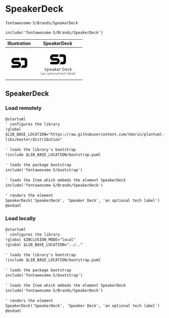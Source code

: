 # SpeakerDeck


```text
fontawesome-5/Brands/SpeakerDeck
```

```text
include('fontawesome-5/Brands/SpeakerDeck')
```



| Illustration | SpeakerDeck |
| :---: | :---: |
| ![illustration for Illustration](../../fontawesome-5/Brands/SpeakerDeck.png) | ![illustration for SpeakerDeck](../../fontawesome-5/Brands/SpeakerDeck.Local.png) |




## SpeakerDeck

### Load remotely
```plantuml
@startuml
' configures the library
!global $LIB_BASE_LOCATION="https://raw.githubusercontent.com/tmorin/plantuml-libs/master/distribution"

' loads the library's bootstrap
!include $LIB_BASE_LOCATION/bootstrap.puml

' loads the package bootstrap
include('fontawesome-5/bootstrap')

' loads the Item which embeds the element SpeakerDeck
include('fontawesome-5/Brands/SpeakerDeck')

' renders the element
SpeakerDeck('SpeakerDeck', 'Speaker Deck', 'an optional tech label')
@enduml
```

### Load locally
```plantuml
@startuml
' configures the library
!global $INCLUSION_MODE="local"
!global $LIB_BASE_LOCATION="../.."

' loads the library's bootstrap
!include $LIB_BASE_LOCATION/bootstrap.puml

' loads the package bootstrap
include('fontawesome-5/bootstrap')

' loads the Item which embeds the element SpeakerDeck
include('fontawesome-5/Brands/SpeakerDeck')

' renders the element
SpeakerDeck('SpeakerDeck', 'Speaker Deck', 'an optional tech label')
@enduml
```

